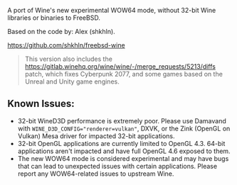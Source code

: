 A port of Wine's new experimental WOW64 mode, without 32-bit Wine libraries or binaries to FreeBSD.

Based on the code by: Alex (shkhln).

https://github.com/shkhln/freebsd-wine

> This version also includes the https://gitlab.winehq.org/wine/wine/-/merge_requests/5213/diffs patch, which fixes Cyberpunk 2077, and some games based on the Unreal and Unity game engines.

## Known Issues:
* 32-bit WineD3D performance is extremely poor. Please use Damavand with `WINE_D3D_CONFIG="renderer=vulkan"`, DXVK, or the Zink (OpenGL on Vulkan) Mesa driver for impacted 32-bit applications.
* 32-bit OpenGL applications are currently limited to OpenGL 4.3. 64-bit applications aren't impacted and have full OpenGL 4.6 exposed to them.
* The new WOW64 mode is considered experimental and may have bugs that can lead to unexpected issues with certain applications. Please report any WOW64-related issues to upstream Wine.
